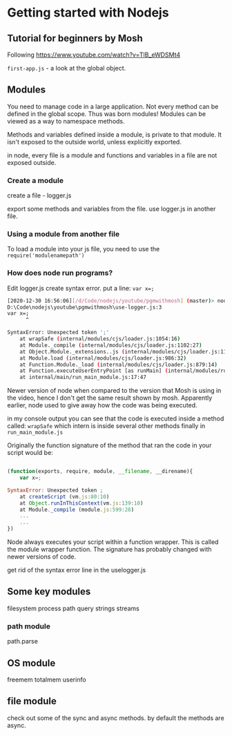# Getting started with Nodejs

## Tutorial for beginners by Mosh

Following https://www.youtube.com/watch?v=TlB_eWDSMt4

`first-app.js` - a look at the global object. 

## Modules

You need to manage code in a large application. Not every method can be defined in the global scope. 
Thus was born modules! Modules can be viewed as a way to namespace methods.

Methods and variables defined inside a module, is private to that module. It isn't exposed to the outside world, unless explicitly exported. 

in node, every file is a module and functions and variables in a file are not exposed outside. 

### Create a module

create a file - logger.js

export some methods and variables from the file. 
use logger.js in another file.

### Using a module from another file

To load a module into your js file, you need to use the `require('modulenamepath')`

### How does node run programs?

Edit logger.js
create syntax error. 
put a line:
`var x=;`

```bash
[2020-12-30 16:56:06][/d/Code/nodejs/youtube/pgmwithmosh] (master)> node use-logger.js
D:\Code\nodejs\youtube\pgmwithmosh\use-logger.js:3
var x=;
      ^

SyntaxError: Unexpected token ';'
    at wrapSafe (internal/modules/cjs/loader.js:1054:16)
    at Module._compile (internal/modules/cjs/loader.js:1102:27)
    at Object.Module._extensions..js (internal/modules/cjs/loader.js:1158:10)
    at Module.load (internal/modules/cjs/loader.js:986:32)
    at Function.Module._load (internal/modules/cjs/loader.js:879:14)
    at Function.executeUserEntryPoint [as runMain] (internal/modules/run_main.js:71:12)
    at internal/main/run_main_module.js:17:47
```
Newer version of node when compared to the version that Mosh is using in the video, hence I don't get the same result shown by mosh. 
Apparently earlier, node used to give away how the code was being executed. 

in my console output you can see that the code is executed inside a method called:
`wrapSafe` which intern is inside several other methods finally in `run_main_module.js`

Originally the function signature of the method that ran the code in your script would be:

```javascript

(function(exports, require, module, __filename, __direname){
    var x=;

SyntaxError: Unexpected token ;
    at createScript (vm.js:80:10)
    at Object.runInThisContext(vm.js:139:10)
    at Module._compile (module.js:599:28)
    ...
    ...
})

```

Node always executes your script within a function wrapper. 
This is called the module wrapper function.
The signature has probably changed with newer versions of code. 

get rid of the syntax error line in the uselogger.js

## Some key modules

filesystem
process
path
query strings
streams

### path module

path.parse

## OS module

freemem
totalmem
userinfo

## file module

check out some of the sync and async methods. 
by default the methods are async. 
